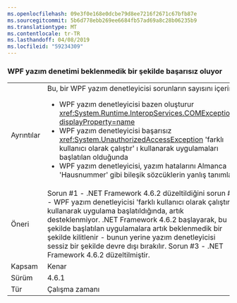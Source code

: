```yaml
---
ms.openlocfilehash: 09e3f0e168e0dcbe79d8ee7216f2671c67bfb87e
ms.sourcegitcommit: 5b6d778ebb269ee6684fb57ad69a8c28b06235b9
ms.translationtype: MT
ms.contentlocale: tr-TR
ms.lasthandoff: 04/08/2019
ms.locfileid: "59234309"
---
```

### <a name="wpf-spell-checking-fails-in-unexpected-ways"></a>WPF yazım denetimi beklenmedik bir şekilde başarısız oluyor

|   |   |
|---|---|
|Ayrıntılar|Bu, bir WPF yazım denetleyicisi sorunların sayısını içerir:<ul><li>WPF yazım denetleyicisi bazen oluşturur <xref:System.Runtime.InteropServices.COMException?displayProperty=name></li><li>WPF yazım denetleyicisi başarısız <xref:System.UnauthorizedAccessException> 'farklı kullanıcı olarak çalıştır' ı kullanarak uygulamaları başlatılan olduğunda</li><li>WPF yazım denetleyicisi, yazım hatalarını Almanca 'Hausnummer' gibi bileşik sözcüklerin yanlış tanımlar.</li></ul>|
|Öneri|Sorun #1 - .NET Framework 4.6.2 düzeltildiğini sorun #2 - WPF yazım denetleyicisi 'farklı kullanıcı olarak çalıştır' ı kullanarak uygulama başlatıldığında, artık desteklenmiyor. .NET Framework 4.6.2 başlayarak, bu şekilde başlatılan uygulamalara artık beklenmedik bir şekilde kilitlenir - bunun yerine yazım denetleyicisi sessiz bir şekilde devre dışı bırakılır. Sorun #3 - .NET Framework 4.6.2 düzeltilmiştir.|
|Kapsam|Kenar|
|Sürüm|4.6.1|
|Tür|Çalışma zamanı|
